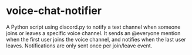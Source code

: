 # voice-chat-notifier
A Python script using discord.py to notify a text channel when someone joins or leaves a specific voice channel. It sends an @everyone mention when the first user joins the voice channel, and notifies when the last user leaves. Notifications are only sent once per join/leave event.
